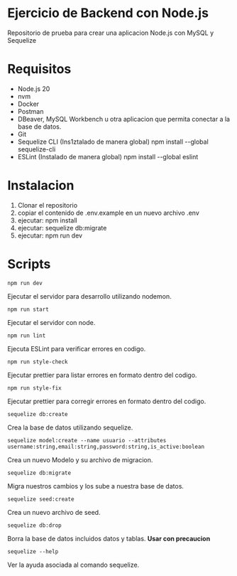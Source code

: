 # Ejercicio de Backend con Node.js

Repositorio de prueba para crear una aplicacion Node.js con MySQL y Sequelize

# Requisitos

- Node.js 20
- nvm
- Docker
- Postman
- DBeaver, MySQL Workbench u otra aplicacion que permita conectar a la base de datos.
- Git
- Sequelize CLI (Ins1ztalado de manera global) npm install --global sequelize-cli
- ESLint (Instalado de manera global) npm install --global eslint

# Instalacion

1. Clonar el repositorio
2. copiar el contenido de .env.example en un nuevo archivo .env
3. ejecutar: npm install
4. ejecutar: sequelize db:migrate
5. ejecutar: npm run dev

# Scripts

`npm run dev`

Ejecutar el servidor para desarrollo utilizando nodemon.

`npm run start`

Ejecutar el servidor con node.

`npm run lint`

Ejecuta ESLint para verificar errores en codigo.

`npm run style-check`

Ejecutar prettier para listar errores en formato dentro del codigo.

`npm run style-fix`

Ejecutar prettier para corregir errores en formato dentro del codigo.


`sequelize db:create`

Crea la base de datos utilizando sequelize.

`sequelize model:create --name usuario --attributes username:string,email:string,password:string,is_active:boolean`

Crea un nuevo Modelo y su archivo de migracion.

`sequelize db:migrate`

Migra nuestros cambios y los sube a nuestra base de datos.

`sequelize seed:create`

Crea un nuevo archivo de seed.

`sequelize db:drop`

Borra la base de datos incluidos datos y tablas. **Usar con precaucion**

`sequelize --help`

Ver la ayuda asociada al comando sequelize.
